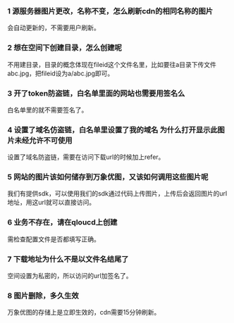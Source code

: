 ### 1 源服务器图片更改，名称不变，怎么刷新cdn的相同名称的图片
会自动更新的，不需要用户刷新。
### 2	想在空间下创建目录，怎么创建呢
不用建目录，目录的概念体现在fileid这个文件名里，比如要往a目录下传文件abc.jpg，把fileid设为a/abc.jpg即可。
### 3	开了token防盗链，白名单里面的网站也需要用签名么
白名单里的就不需要签名了。
### 4	设置了域名仿盗链，白名单里设置了我的域名 为什么打开显示此图片未经允许不可使用
设置了域名防盗链，需要在访问下载url的时候加上refer。
### 5	网站的图片该如何储存到万象优图，又该如何调用这些图片呢
我们有提供sdk，可以使用我们的sdk通过代码上传图片，上传后会返回图片的url地址，用这url就可以直接访问。
### 6   业务不存在，请在qloucd上创建
需检查配置文件是否都填写正确。
### 7	下载地址为什么不是以文件名结尾了
空间设置为私密的，所以访问的url加签名了。
### 8	图片删除，多久生效
万象优图的存储上是立即生效的，cdn需要15分钟刷新。
